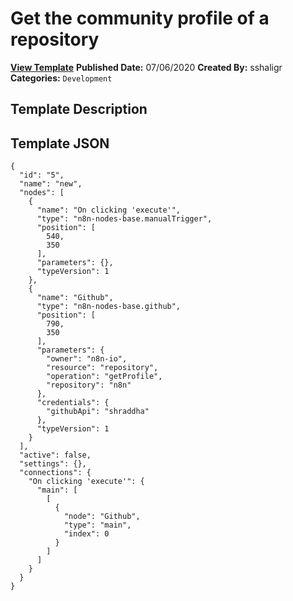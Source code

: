 # Get the community profile of a repository

**[View Template](https://n8n.io/workflows/450-/)**  **Published Date:** 07/06/2020  **Created By:** sshaligr  **Categories:** `Development`  

## Template Description



## Template JSON

```
{
  "id": "5",
  "name": "new",
  "nodes": [
    {
      "name": "On clicking 'execute'",
      "type": "n8n-nodes-base.manualTrigger",
      "position": [
        540,
        350
      ],
      "parameters": {},
      "typeVersion": 1
    },
    {
      "name": "Github",
      "type": "n8n-nodes-base.github",
      "position": [
        790,
        350
      ],
      "parameters": {
        "owner": "n8n-io",
        "resource": "repository",
        "operation": "getProfile",
        "repository": "n8n"
      },
      "credentials": {
        "githubApi": "shraddha"
      },
      "typeVersion": 1
    }
  ],
  "active": false,
  "settings": {},
  "connections": {
    "On clicking 'execute'": {
      "main": [
        [
          {
            "node": "Github",
            "type": "main",
            "index": 0
          }
        ]
      ]
    }
  }
}
```
